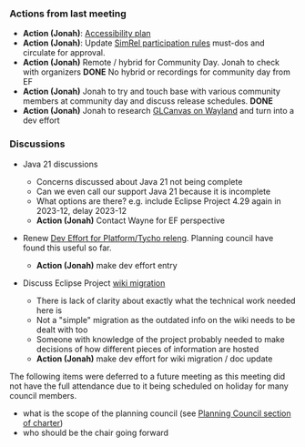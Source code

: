 ### Actions from last meeting

- **Action (Jonah)**: [Accessibility plan](2023-05-03.md#accessibility)
- **Action (Jonah)**: Update [SimRel participation rules](../SimRel/Simultaneous_Release_Requirements.md) must-dos and circulate for approval.
- **Action (Jonah)** Remote / hybrid for Community Day. Jonah to check with organizers **DONE** No hybrid or recordings for community day from EF
- **Action (Jonah)** Jonah to try and touch base with various community members at community day and discuss release schedules. **DONE**
- **Action (Jonah)** Jonah to research [GLCanvas on Wayland](https://github.com/eclipse-platform/eclipse.platform.swt/issues/806) and turn into a dev effort

### Discussions

- Java 21 discussions
  - Concerns discussed about Java 21 not being complete
  - Can we even call our support Java 21 because it is incomplete
  - What options are there? e.g. include Eclipse Project 4.29 again in 2023-12, delay 2023-12
  - **Action (Jonah)** Contact Wayne for EF perspective

- Renew [Dev Effort for Platform/Tycho releng](https://gitlab.eclipse.org/eclipse-wg/ide-wg/ide-wg-dev-funded-efforts/ide-wg-dev-funded-program-planning-council-top-issues/-/issues/14). Planning council have found this useful so far.
  - **Action (Jonah)** make dev effort entry

- Discuss Eclipse Project [wiki migration](https://github.com/eclipse-platform/eclipse.platform/issues/747)
  - There is lack of clarity about exactly what the technical work needed here is
  - Not a "simple" migration as the outdated info on the wiki needs to be dealt with too
  - Someone with knowledge of the project probably needed to make decisions of how different pieces of information are hosted
  - **Action (Jonah)** make dev effort for wiki migration / doc update

The following items were deferred to a future meeting as this meeting did not have the full attendance due to it being scheduled on holiday for many council members.
  - what is the scope of the planning council (see [Planning Council section of charter](https://www.eclipse.org/org/workinggroups/eclipse-ide-charter.php))
  - who should be the chair going forward
